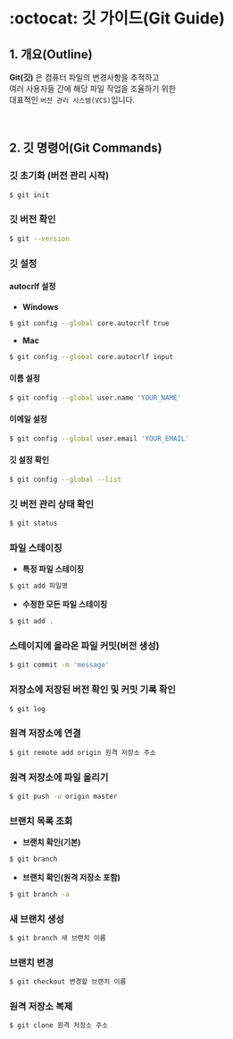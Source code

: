 # :octocat: 깃 가이드(Git Guide)

## 1. 개요(Outline)

**Git(깃)** 은 컴퓨터 파일의 변경사항을 추적하고  
여러 사용자들 간에 해당 파일 작업을 조율하기 위한  
 대표적인 `버전 관리 시스템(VCS)`입니다.

<br />

## 2. 깃 명령어(Git Commands)

### 깃 초기화 (버전 관리 시작)

```bash
$ git init
```

### 깃 버전 확인

```bash
$ git --version
```

### 깃 설정

#### autocrlf 설정

- **Windows**

```bash
$ git config --global core.autocrlf true
```

- **Mac**

```bash
$ git config --global core.autocrlf input
```

#### 이름 설정

```bash
$ git config --global user.name 'YOUR_NAME'
```

#### 이메일 설정

```bash
$ git config --global user.email 'YOUR_EMAIL'
```

#### 깃 설정 확인

```bash
$ git config --global --list
```

### 깃 버전 관리 상태 확인

```bash
$ git status
```

### 파일 스테이징

- **특정 파일 스테이징**

```bash
$ git add 파일명
```

- **수정한 모든 파일 스테이징**

```bash
$ git add .
```

### 스테이지에 올라온 파일 커밋(버전 생성)

```bash
$ git commit -m 'message'
```

### 저장소에 저장된 버전 확인 및 커밋 기록 확인

```bash
$ git log
```

### 원격 저장소에 연결

```bash
$ git remote add origin 원격 저장소 주소
```

### 원격 저장소에 파일 올리기

```bash
$ git push -u origin master
```

### 브랜치 목록 조회

- **브랜치 확인(기본)**

```bash
$ git branch
```

- **브랜치 확인(원격 저장소 포함)**

```bash
$ git branch -a
```

### 새 브랜치 생성

```bash
$ git branch 새 브랜치 이름
```

### 브랜치 변경

```bash
$ git checkout 변경할 브랜치 이름
```

### 원격 저장소 복제

```bash
$ git clone 원격 저장소 주소
```
